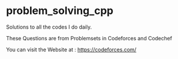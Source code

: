 # problem_solving_cpp
Solutions to all the codes I do daily.

These Questions are from Problemsets in Codeforces and Codechef

You can visit the Website at : https://codeforces.com/
